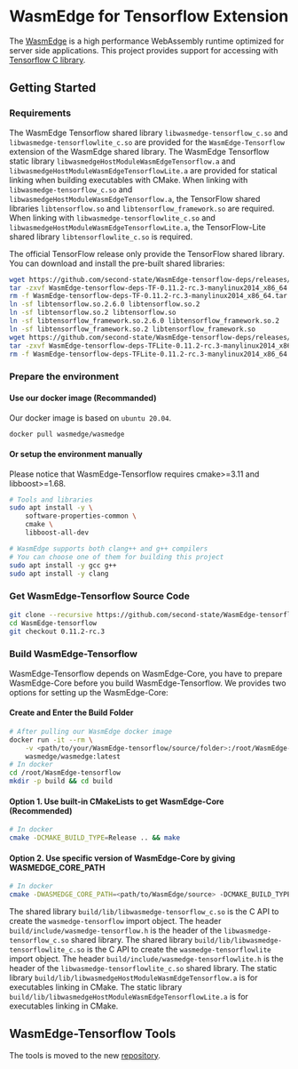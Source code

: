 # WasmEdge for Tensorflow Extension

The [WasmEdge](https://github.com/WasmEdge/WasmEdge) is a high performance WebAssembly runtime optimized for server side applications. This project provides support for accessing with [Tensorflow C library](https://www.tensorflow.org/install/lang_c).

## Getting Started

### Requirements

The WasmEdge Tensorflow shared library `libwasmedge-tensorflow_c.so` and `libwasmedge-tensorflowlite_c.so` are provided for the `WasmEdge-Tensorflow` extension of the WasmEdge shared library.
The WasmEdge Tensorflow static library `libwasmedgeHostModuleWasmEdgeTensorflow.a` and `libwasmedgeHostModuleWasmEdgeTensorflowLite.a` are provided for statical linking when building executables with CMake.
When linking with `libwasmedge-tensorflow_c.so` and `libwasmedgeHostModuleWasmEdgeTensorflow.a`, the TensorFlow shared libraries `libtensorflow.so` and `libtensorflow_framework.so` are required.
When linking with `libwasmedge-tensorflowlite_c.so` and `libwasmedgeHostModuleWasmEdgeTensorflowLite.a`, the TensorFlow-Lite shared library `libtensorflowlite_c.so` is required.

The official TensorFlow release only provide the TensorFlow shared library.
You can download and install the pre-built shared libraries:

```bash
wget https://github.com/second-state/WasmEdge-tensorflow-deps/releases/download/0.11.2-rc.3/WasmEdge-tensorflow-deps-TF-0.11.2-rc.3-manylinux2014_x86_64.tar.gz
tar -zxvf WasmEdge-tensorflow-deps-TF-0.11.2-rc.3-manylinux2014_x86_64.tar.gz
rm -f WasmEdge-tensorflow-deps-TF-0.11.2-rc.3-manylinux2014_x86_64.tar.gz
ln -sf libtensorflow.so.2.6.0 libtensorflow.so.2
ln -sf libtensorflow.so.2 libtensorflow.so
ln -sf libtensorflow_framework.so.2.6.0 libtensorflow_framework.so.2
ln -sf libtensorflow_framework.so.2 libtensorflow_framework.so
wget https://github.com/second-state/WasmEdge-tensorflow-deps/releases/download/0.11.2-rc.3/WasmEdge-tensorflow-deps-TFLite-0.11.2-rc.3-manylinux2014_x86_64.tar.gz
tar -zxvf WasmEdge-tensorflow-deps-TFLite-0.11.2-rc.3-manylinux2014_x86_64.tar.gz
rm -f WasmEdge-tensorflow-deps-TFLite-0.11.2-rc.3-manylinux2014_x86_64.tar.gz
```

### Prepare the environment

#### Use our docker image (Recommanded)

Our docker image is based on `ubuntu 20.04`.

```bash
docker pull wasmedge/wasmedge
```

#### Or setup the environment manually

Please notice that WasmEdge-Tensorflow requires cmake>=3.11 and libboost>=1.68.

```bash
# Tools and libraries
sudo apt install -y \
    software-properties-common \
    cmake \
    libboost-all-dev

# WasmEdge supports both clang++ and g++ compilers
# You can choose one of them for building this project
sudo apt install -y gcc g++
sudo apt install -y clang
```

### Get WasmEdge-Tensorflow Source Code

```bash
git clone --recursive https://github.com/second-state/WasmEdge-tensorflow.git
cd WasmEdge-tensorflow
git checkout 0.11.2-rc.3
```

### Build WasmEdge-Tensorflow

WasmEdge-Tensorflow depends on WasmEdge-Core, you have to prepare WasmEdge-Core before you build WasmEdge-Tensorflow.
We provides two options for setting up the WasmEdge-Core:

#### Create and Enter the Build Folder

```bash
# After pulling our WasmEdge docker image
docker run -it --rm \
    -v <path/to/your/WasmEdge-tensorflow/source/folder>:/root/WasmEdge-tensorflow \
    wasmedge/wasmedge:latest
# In docker
cd /root/WasmEdge-tensorflow
mkdir -p build && cd build
```

#### Option 1. Use built-in CMakeLists to get WasmEdge-Core (Recommended)

```bash
# In docker
cmake -DCMAKE_BUILD_TYPE=Release .. && make
```

#### Option 2. Use specific version of WasmEdge-Core by giving WASMEDGE_CORE_PATH

```bash
# In docker
cmake -DWASMEDGE_CORE_PATH=<path/to/WasmEdge/source> -DCMAKE_BUILD_TYPE=Release .. && make
```

The shared library `build/lib/libwasmedge-tensorflow_c.so` is the C API to create the `wasmedge-tensorflow` import object.
The header `build/include/wasmedge-tensorflow.h` is the header of the `libwasmedge-tensorflow_c.so` shared library.
The shared library `build/lib/libwasmedge-tensorflowlite_c.so` is the C API to create the `wasmedge-tensorflowlite` import object.
The header `build/include/wasmedge-tensorflowlite.h` is the header of the `libwasmedge-tensorflowlite_c.so` shared library.
The static library `build/lib/libwasmedgeHostModuleWasmEdgeTensorflow.a` is for executables linking in CMake.
The static library `build/lib/libwasmedgeHostModuleWasmEdgeTensorflowLite.a` is for executables linking in CMake.

## WasmEdge-Tensorflow Tools

The tools is moved to the new [repository](https://github.com/second-state/WasmEdge-tensorflow-tools).
